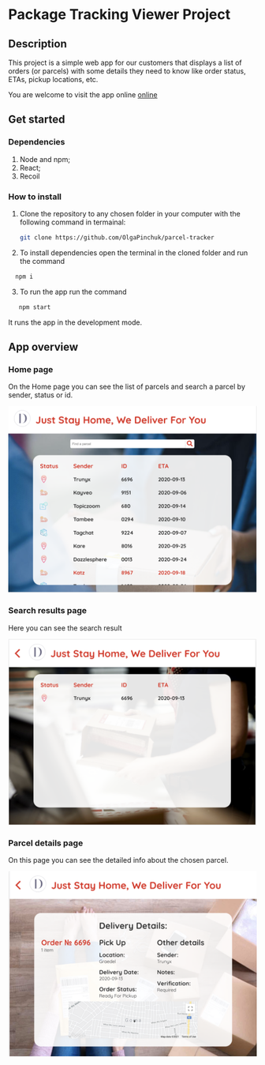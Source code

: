 # Package Tracking Viewer Project

## Description
This project is a simple web app for our customers that displays a list of orders (or parcels)
with some details they need to know like order status, ETAs, pickup locations, etc.

You are welcome to visit the app online [online](https://sda-parcel-tracker.web.app/)

## Get started
### Dependencies
1. Node and npm;
2. React;
3. Recoil

### How to install
1. Clone the repository to any chosen folder in your computer with the following command in termainal:
   
   ```bash
   git clone https://github.com/OlgaPinchuk/parcel-tracker
   ```
2. To install dependencies open the terminal in the cloned folder and run the command

 ```bash
   npm i
   ```

3. To run the app run the command
```bash
   npm start
   ```
   It runs the app in the development mode.


## App overview

### Home page 
On the Home page you can see the list of parcels and search a parcel by sender, status or id.

![home](public/screenshots/home.png)

### Search results page 
Here you can see the search result

![search](public/screenshots/search.png)

### Parcel details page
On this page you can see the detailed info about the chosen parcel.

![parcel-details](public/screenshots/parcel-details.png)